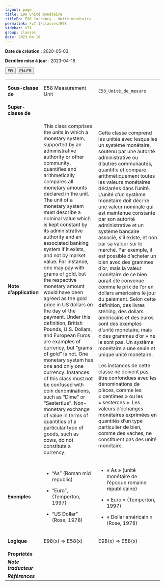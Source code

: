 ```yaml
---
layout: page
title: E98 Unité monétaire
titleEn: E98 Currency - Unité monétaire
permalink: /v7.1/classes/E98
sidebar: v71
group: classes
date: 2023-04-18
---
```


**Date de création** : 2020-05-03

**Dernière mise à jour** : 2023-04-18

<div class="lang-buttons">
  <button id="fr" class="activate">FR</button>
  <button id="en-fr">EN-FR</button>
</div>

<table>
<tbody>
<tr>
<td><strong>Sous-classe de</strong></td>
<td class="en">
<p>E58 Measurement Unit</p>
</td>
<td>
<p><code class="language-plaintext highlighter-rouge">E58_Unité_de_mesure</code></p>
</td>
</tr>
<tr>
<td><strong>Super-classe de</strong></td>
<td class="en">
</td>
<td>
</td>
</tr>
<tr>
<td><strong>Note d’application</strong></td>
<td class="en">
<p>This class comprises the units in which a monetary system, supported by an administrative authority or other community, quantifies and arithmetically compares all monetary amounts declared in the unit. The unit of a monetary system must describe a nominal value which is kept constant by its administrative authority and an associated banking system if it exists, and not by market value. For instance, one may pay with grams of gold, but the respective monetary amount would have been agreed as the gold price in US dollars on the day of the payment. Under this definition, British Pounds, U.S. Dollars, and European Euros are examples of currency, but “grams of gold” is not. One monetary system has one and only one currency. Instances of this class must not be confused with coin denominations, such as “Dime” or “Sestertius”. Non-monetary exchange of value in terms of quantities of a particular type of goods, such as cows, do not constitute a currency.</p>
</td>
<td>
<p>Cette classe comprend les unités avec lesquelles un système monétaire, soutenu par une autorité administrative ou d’autres communautés, quantifie et compare arithmétiquement toutes les valeurs monétaires déclarées dans l’unité. L’unité d’un système monétaire doit décrire une valeur nominale qui est maintenue constante par son autorité administrative et un système bancaire associé, s’il existe, et non par sa valeur sur le marché. Par exemple, il est possible d’acheter un bien avec des grammes d’or, mais la valeur monétaire de ce bien aurait été convenue comme le prix de l’or en dollars américains le jour du paiement. Selon cette définition, des livres sterling, des dollars américains et des euros sont des exemples d’unité monétaire, mais « des grammes d’or » ne le sont pas. Un système monétaire a une seule et unique unité monétaire.</p>
<p>Les instances de cette classe ne doivent pas être confondues avec les dénominations de pièces, comme les « centimes » ou les « sesterces ». Les valeurs d’échanges monétaires exprimées en quantités d’un type particulier de bien, comme des vaches, ne constituent pas des unité monétaire.</p>
</td>
</tr>
<tr>
<td><strong>Exemples</strong></td>
<td class="en">
<ul>
<li><p>“As” (Roman mid republic)</p>
</li>
<li><p>“Euro”, (Temperton, 1997)</p>
</li>
<li><p>“US Dollar” (Rose, 1978)</p>
</li>
</ul>
</td>
<td>
<ul>
<li><p>« As » (unité monétaire de l’époque romaine républicaine)</p>
</li>
<li><p>« Euro » (Temperton, 1997)</p>
</li>
<li><p>« Dollar américain » (Rose, 1978)</p>
</li>
</ul>
</td>
</tr>
<tr>
<td><strong>Logique</strong></td>
<td class="en">
<p>E98(x) ⇒ E58(x)</p>
</td>
<td>
<p>E98(x) ⇒ E58(x)</p>
</td>
</tr>
<tr>
<td><strong>Propriétés</strong></td>
<td class="en">
</td>
<td>
</td>
</tr>
<tr>
<td><strong><em>Note traducteur</em></strong></td>
<td colspan="2">
</td>
</tr>
<tr>
<td><strong><em>Références</em></strong></td>
<td colspan="2">
<p><em></em></p>
</td>
</tr>
</tbody>
</table>

				